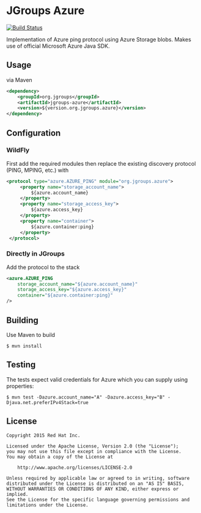 # JGroups Azure

[![Build Status](https://travis-ci.org/rhusar/jgroups-azure.svg?branch=master)](https://travis-ci.org/rhusar/jgroups-azure)

Implementation of Azure ping protocol using Azure Storage blobs. Makes use of official Microsoft
Azure Java SDK.


## Usage

via Maven

```xml
<dependency>
    <groupId>org.jgroups</groupId>
    <artifactId>jgroups-azure</artifactId>
    <version>${version.org.jgroups.azure}</version>
</dependency>
```

## Configuration

### WildFly

First add the required modules then replace the existing discovery protocol (PING, MPING, etc.) with

```xml
<protocol type="azure.AZURE_PING" module="org.jgroups.azure">
     <property name="storage_account_name">
         ${azure.account_name}
     </property>
     <property name="storage_access_key">
         ${azure.access_key}
     </property>
     <property name="container">
         ${azure.container:ping}
     </property>
 </protocol>
```

### Directly in JGroups

Add the protocol to the stack

```xml
<azure.AZURE_PING
	storage_account_name="${azure.account_name}"
	storage_access_key="${azure.access_key}"
	container="${azure.container:ping}"
/>
```

## Building

Use Maven to build

    $ mvn install


## Testing

The tests expect valid credentials for Azure which you can supply using properties:

    $ mvn test -Dazure.account_name="A" -Dazure.access_key="B" -Djava.net.preferIPv4Stack=true



## License

    Copyright 2015 Red Hat Inc.

    Licensed under the Apache License, Version 2.0 (the "License");
    you may not use this file except in compliance with the License.
    You may obtain a copy of the License at

        http://www.apache.org/licenses/LICENSE-2.0

    Unless required by applicable law or agreed to in writing, software
    distributed under the License is distributed on an "AS IS" BASIS,
    WITHOUT WARRANTIES OR CONDITIONS OF ANY KIND, either express or implied.
    See the License for the specific language governing permissions and
    limitations under the License.

